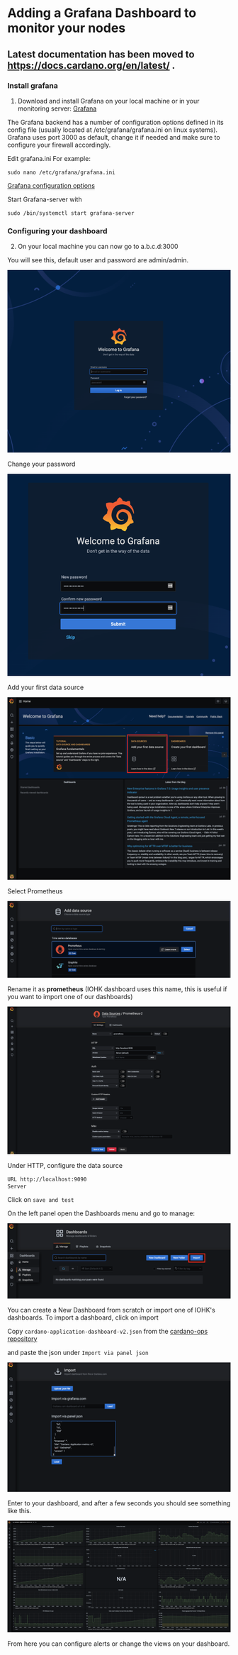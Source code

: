 # Adding a Grafana Dashboard to monitor your nodes

## Latest documentation has been moved to https://docs.cardano.org/en/latest/ .

### Install grafana

1. Download and install Grafana on your local machine or in your monitoring server: [Grafana](https://grafana.com/grafana/download)

The Grafana backend has a number of configuration options defined in its config file (usually located at /etc/grafana/grafana.ini on linux systems).
Grafana uses port 3000 as default, change it if needed and make sure to configure your firewall accordingly.

Edit grafana.ini For example:

    sudo nano /etc/grafana/grafana.ini

[Grafana configuration options](https://grafana.com/docs/grafana/latest/administration/configuration/)


Start Grafana-server with

    sudo /bin/systemctl start grafana-server


### Configuring your dashboard
2. On your local machine you can now go to  a.b.c.d:3000


You will see this, default user and password are admin/admin.

![Welcome](images/grafana_13.35.19.png)

Change your password

![Password](images/grafana_13.39.26.png)

Add your first data source  

![DataSource](images/grafana_13.39.52.png)

Select Prometheus  

![Prometheus](images/grafana_13.40.31.png)

Rename it as **prometheus** (IOHK dashboard uses this name, this is useful if you want to import one of our dashboards)

![prometheus](images/grafana_prometheus.png)

Under HTTP, configure the data source

    URL http://localhost:9090
    Server

Click on `save and test`

On the left panel open the Dashboards menu and go to manage:

![Dashboard](images/grafana_13.55.40.png)

You can create a New Dashboard from scratch or import one of IOHK's dashboards. To import a dashboard, click on import

Copy `cardano-application-dashboard-v2.json` from the [cardano-ops repository](chttps://raw.githubusercontent.com/input-output-hk/cardano-ops/ea161f35792e74b41efa749085ead64c901f784d/modules/grafana/cardano/cardano-application-dashboard-v2.json)

and paste the json under `Import via panel json`

![Dashboard](images/grafana_14.24.43.png)

Enter to your dashboard, and after a few seconds you should see something like this.

![Dashboard](images/grafana_dashboard.png)

From here you can configure alerts or change the views on your dashboard.
